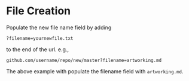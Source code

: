 File Creation
=============

Populate the new file name field by adding

    ?filename=yournewfile.txt 

to the end of the url. e.g.,

    github.com/username/repo/new/master?filename=artworking.md

The above example with populate the filename field with `artworking.md`.